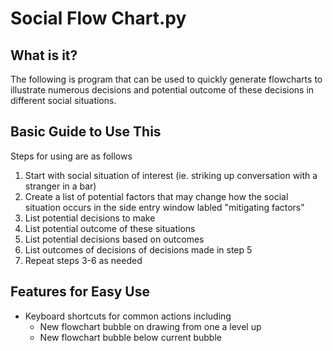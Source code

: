 # Social Flow Chart.py

## What is it?

The following is program that can be used to quickly generate
flowcharts to illustrate numerous decisions and potential
outcome of these decisions in different social situations.

## Basic Guide to Use This

Steps for using are as follows

1. Start with social situation of interest (ie. striking up conversation with a stranger in a bar)
2. Create a list of potential factors that may change how the social situation occurs in the side entry window labled "mitigating factors"
3. List potential decisions to make
4. List potential outcome of these situations
5. List potential decisions based on outcomes
6. List outcomes of decisions of decisions made in step 5
7. Repeat steps 3-6 as needed

## Features for Easy Use

* Keyboard shortcuts for common actions including
    * New flowchart bubble on drawing from one a level up
    * New flowchart bubble below current bubble



